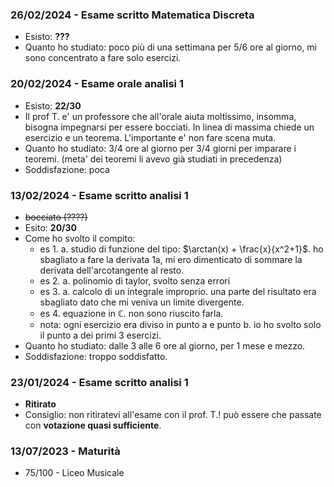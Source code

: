 ### 26/02/2024 - Esame scritto Matematica Discreta
* Esisto: **???**
* Quanto ho studiato: poco più di una settimana per 5/6 ore al giorno, mi sono concentrato a fare solo esercizi.

### 20/02/2024 - Esame orale analisi 1
* Esisto: **22/30**
* Il prof T. e' un professore che all'orale aiuta moltissimo, insomma, bisogna impegnarsi per essere bocciati. In linea di massima chiede un esercizio e un teorema. L'importante e' non fare scena muta.
* Quanto ho studiato: 3/4 ore al giorno per 3/4 giorni per imparare i teoremi. (meta' dei teoremi li avevo già studiati in precedenza)
* Soddisfazione: poca
### 13/02/2024 - Esame scritto analisi 1
* ~~bocciato (????)~~
* Esito: **20/30**
* Come ho svolto il compito:
	* es 1. a. studio di funzione del tipo: $\arctan(x) + \frac{x}{x^2+1}$. ho sbagliato a fare la derivata 1a, mi ero dimenticato di sommare la derivata dell'arcotangente al resto.
	* es 2. a. polinomio di taylor, svolto  senza errori
	* es 3. a. calcolo di un integrale improprio. una parte del risultato era sbagliato dato che mi veniva un limite divergente.
	* es 4. equazione in $\mathbb{C}$. non sono riuscito farla.
	* nota: ogni esercizio era diviso in punto a e punto b. io ho svolto solo il punto a dei primi 3 esercizi.
* Quanto ho studiato: dalle 3 alle 6 ore al giorno, per 1 mese e mezzo.
* Soddisfazione: troppo soddisfatto.
### 23/01/2024 - Esame scritto analisi 1
* **Ritirato**
* Consiglio: non ritiratevi all'esame con il prof. T.! può essere che passate con **votazione quasi sufficiente**.
### 13/07/2023 - Maturità
* 75/100 - Liceo Musicale

